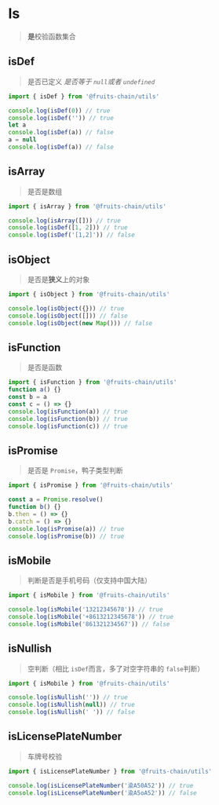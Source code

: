 # Is

> **是**校验函数集合

## isDef

> 是否已定义 _是否等于 `null`或者 `undefined`_

```ts
import { isDef } from '@fruits-chain/utils'

console.log(isDef(0)) // true
console.log(isDef('')) // true
let a
console.log(isDef(a)) // false
a = null
console.log(isDef(a)) // false
```

## isArray

> 是否是数组

```ts
import { isArray } from '@fruits-chain/utils'

console.log(isArray([])) // true
console.log(isDef([1, 2])) // true
console.log(isDef('[1,2]')) // false
```

## isObject

> 是否是**狭义**上的对象

```ts
import { isObject } from '@fruits-chain/utils'

console.log(isObject({})) // true
console.log(isObject([])) // false
console.log(isObject(new Map())) // false
```

## isFunction

> 是否是函数

```ts
import { isFunction } from '@fruits-chain/utils'
function a() {}
const b = a
const c = () => {}
console.log(isFunction(a)) // true
console.log(isFunction(b)) // true
console.log(isFunction(c)) // true
```

## isPromise

> 是否是 `Promise`，鸭子类型判断

```ts
import { isPromise } from '@fruits-chain/utils'

const a = Promise.resolve()
function b() {}
b.then = () => {}
b.catch = () => {}
console.log(isPromise(a)) // true
console.log(isPromise(b)) // true
```

## isMobile

> 判断是否是手机号码（仅支持中国大陆）

```ts
import { isMobile } from '@fruits-chain/utils'

console.log(isMobile('13212345678')) // true
console.log(isMobile('+8613212345678')) // true
console.log(isMobile('861321234567')) // false
```

## isNullish

> 空判断（相比 `isDef`而言，多了对空字符串的 `false`判断）

```ts
import { isMobile } from '@fruits-chain/utils'

console.log(isNullish('')) // true
console.log(isNullish(null)) // true
console.log(isNullish(' ')) // false
```

## isLicensePlateNumber

> 车牌号校验

```ts
import { isLicensePlateNumber } from '@fruits-chain/utils'

console.log(isLicensePlateNumber('渝A50A52')) // true
console.log(isLicensePlateNumber('渝A5oA52')) // false
```
